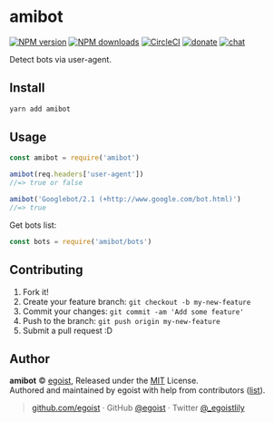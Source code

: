 
# amibot

[![NPM version](https://img.shields.io/npm/v/amibot.svg?style=flat)](https://npmjs.com/package/amibot) [![NPM downloads](https://img.shields.io/npm/dm/amibot.svg?style=flat)](https://npmjs.com/package/amibot) [![CircleCI](https://circleci.com/gh/egoist/amibot/tree/master.svg?style=shield)](https://circleci.com/gh/egoist/amibot/tree/master)  [![donate](https://img.shields.io/badge/$-donate-ff69b4.svg?maxAge=2592000&style=flat)](https://github.com/egoist/donate) [![chat](https://img.shields.io/badge/chat-on%20discord-7289DA.svg?style=flat)](https://chat.egoist.moe)

Detect bots via user-agent.

## Install

```bash
yarn add amibot
```

## Usage

```js
const amibot = require('amibot')

amibot(req.headers['user-agent'])
//=> true or false

amibot('Googlebot/2.1 (+http://www.google.com/bot.html)')
//=> true
```

Get bots list:

```js
const bots = require('amibot/bots')
```

## Contributing

1. Fork it!
2. Create your feature branch: `git checkout -b my-new-feature`
3. Commit your changes: `git commit -am 'Add some feature'`
4. Push to the branch: `git push origin my-new-feature`
5. Submit a pull request :D


## Author

**amibot** © [egoist](https://github.com/egoist), Released under the [MIT](./LICENSE) License.<br>
Authored and maintained by egoist with help from contributors ([list](https://github.com/egoist/amibot/contributors)).

> [github.com/egoist](https://github.com/egoist) · GitHub [@egoist](https://github.com/egoist) · Twitter [@_egoistlily](https://twitter.com/_egoistlily)

